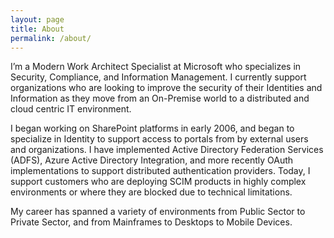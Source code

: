 ```yaml
---
layout: page
title: About
permalink: /about/
---
```


I’m a Modern Work Architect Specialist at Microsoft who specializes in Security, Compliance, and Information Management.  I currently support organizations who are looking to improve the security of their Identities and Information as they move from an On-Premise world to a distributed and cloud centric IT environment.

I began working on SharePoint platforms in early 2006, and began to specialize in Identity to support access to portals from by external users and organizations.  I have implemented Active Directory Federation Services (ADFS), Azure Active Directory Integration, and more recently OAuth implementations to support distributed authentication providers. Today, I support customers who are deploying SCIM products in highly complex environments or where they are blocked due to technical limitations.

My career has spanned a variety of environments from Public Sector to Private Sector, and from Mainframes to Desktops to Mobile Devices.